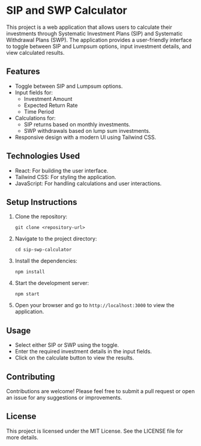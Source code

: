 # SIP and SWP Calculator

This project is a web application that allows users to calculate their investments through Systematic Investment Plans (SIP) and Systematic Withdrawal Plans (SWP). The application provides a user-friendly interface to toggle between SIP and Lumpsum options, input investment details, and view calculated results.

## Features

- Toggle between SIP and Lumpsum options.
- Input fields for:
  - Investment Amount
  - Expected Return Rate
  - Time Period
- Calculations for:
  - SIP returns based on monthly investments.
  - SWP withdrawals based on lump sum investments.
- Responsive design with a modern UI using Tailwind CSS.

## Technologies Used

- React: For building the user interface.
- Tailwind CSS: For styling the application.
- JavaScript: For handling calculations and user interactions.

## Setup Instructions

1. Clone the repository:
   ```
   git clone <repository-url>
   ```

2. Navigate to the project directory:
   ```
   cd sip-swp-calculator
   ```

3. Install the dependencies:
   ```
   npm install
   ```

4. Start the development server:
   ```
   npm start
   ```

5. Open your browser and go to `http://localhost:3000` to view the application.

## Usage

- Select either SIP or SWP using the toggle.
- Enter the required investment details in the input fields.
- Click on the calculate button to view the results.

## Contributing

Contributions are welcome! Please feel free to submit a pull request or open an issue for any suggestions or improvements.

## License

This project is licensed under the MIT License. See the LICENSE file for more details.